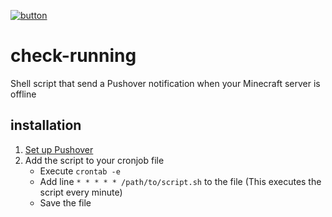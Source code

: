 [![button](https://files.teunjojo.com/theme/download-button.svg)](https://files.teunjojo.com/check-running/latest/check-running.sh)
# check-running
Shell script that send a Pushover notification when your Minecraft server is offline

## installation
1. [Set up Pushover](https://support.pushover.net/i7-what-is-pushover-and-how-do-i-use-it)
2. Add the script to your cronjob file
    - Execute `crontab -e`
    - Add line `* * * * * /path/to/script.sh` to the file (This executes the script every minute)
    - Save the file
